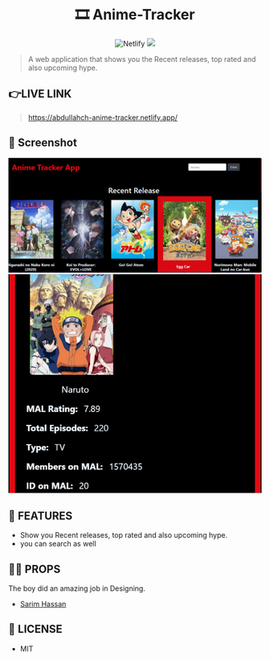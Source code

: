 <div align="center">
	<h1>🎞 Anime-Tracker</h1>
	<img alt="Netlify" src="https://img.shields.io/netlify/ef6bec37-0c07-4470-9a0f-7bccafc8aaba?logo=covid-19&logoColor=blue">
<img src="https://img.shields.io/github/license/mashape/apistatus.svg?style=flat-square">
</div>

>A web application that shows you the  Recent releases, top rated and also upcoming hype.
 
## 👉LIVE LINK
>https://abdullahch-anime-tracker.netlify.app/
 
## 🎩 Screenshot
<div>
<th>
	<td>
  <img src="src\Components\anime1.PNG" alt="anime">
	</td>
  <br>
	<td>
  <img src="src\Components\anime2.PNG" alt="anime">
  	</td>
</th>
</div>


## 🚀 FEATURES

- Show you Recent releases, top rated and also upcoming hype.
- you can search as well

## 🙌🏻 PROPS


The boy did an amazing job in Designing.

- [Sarim Hassan](https://github.com/sarim-dev)


## 🔑 LICENSE

- MIT
